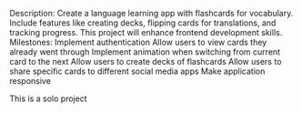 Description:
Create a language learning app with flashcards for vocabulary. Include features like creating decks, flipping cards for translations, and tracking progress. This project will enhance frontend development skills.
Milestones:
Implement authentication
Allow users to view cards they already went through
Implement animation when switching from current card to the next
Allow users to create decks of flashcards
Allow users to share specific cards to different social media apps
Make application responsive

This is a solo project

